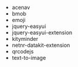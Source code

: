 - acenav
- bmob
- emoji
- jquery-easyui
- jquery-easyui-extension
- kityminder
- netnr-datakit-extension
- qrcodejs
- text-to-image
